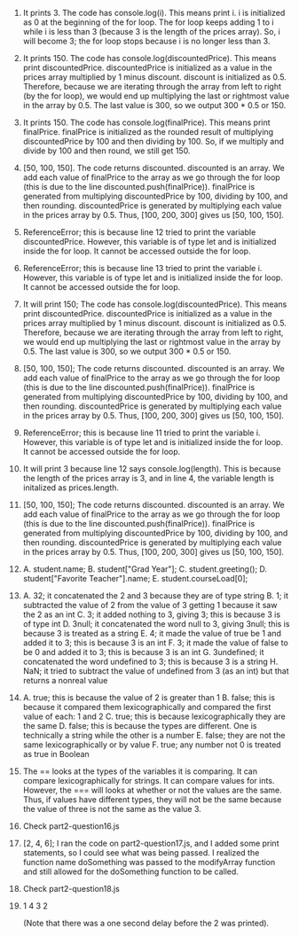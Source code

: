 1. It prints 3. The code has console.log(i). This means print i. i is initialized as 0 at the beginning of the for loop. The for loop keeps adding 1 to i while i is less than 3 (because 3 is the length of the prices array). So, i will become 3; the for loop stops because i is no longer less than 3. 
2. It prints 150. The code has console.log(discountedPrice). This means print discountedPrice. discountedPrice is initialized as a value in the prices array multiplied by 1 minus discount. discount is initialized as 0.5. Therefore, because we are iterating through the array from left to right (by the for loop), we would end up multiplying the last or rightmost value in the array by 0.5. The last value is 300, so we output 300 * 0.5 or 150. 
3. It prints 150. The code has console.log(finalPrice). This means print finalPrice. finalPrice is initialized as the rounded result of multiplying discountedPrice by 100 and then dividing by 100. So, if we multiply and divide by 100 and then round, we still get 150. 
4. [50, 100, 150]. The code returns discounted. discounted is an array. We add each value of finalPrice to the array as we go through the for loop (this is due to the line discounted.push(finalPrice)). finalPrice is generated from multiplying discountedPrice by 100, dividing by 100, and then rounding. discountedPrice is generated by multiplying each value in the prices array by 0.5. Thus, [100, 200, 300] gives us [50, 100, 150]. 
5. ReferenceError; this is because line 12 tried to print the variable discountedPrice. However, this variable is of type let and is initialized inside the for loop. It cannot be accessed outside the for loop. 
6. ReferenceError; this is because line 13 tried to print the variable i. However, this variable is of type let and is initialized inside the for loop. It cannot be accessed outside the for loop. 
7. It will print 150; The code has console.log(discountedPrice). This means print discountedPrice. discountedPrice is initialized as a value in the prices array multiplied by 1 minus discount. discount is initialized as 0.5. Therefore, because we are iterating through the array from left to right, we would end up multiplying the last or rightmost value in the array by 0.5. The last value is 300, so we output 300 * 0.5 or 150. 
8. [50, 100, 150]; The code returns discounted. discounted is an array. We add each value of finalPrice to the array as we go through the for loop (this is due to the line discounted.push(finalPrice)). finalPrice is generated from multiplying discountedPrice by 100, dividing by 100, and then rounding. discountedPrice is generated by multiplying each value in the prices array by 0.5. Thus, [100, 200, 300] gives us [50, 100, 150]. 
9. ReferenceError; this is because line 11 tried to print the variable i. However, this variable is of type let and is initialized inside the for loop. It cannot be accessed outside the for loop. 
10. It will print 3 because line 12 says console.log(length). This is because the length of the prices array is 3, and in line 4, the variable length is initalized as prices.length.
11. [50, 100, 150]; The code returns discounted. discounted is an array. We add each value of finalPrice to the array as we go through the for loop (this is due to the line discounted.push(finalPrice)). finalPrice is generated from multiplying discountedPrice by 100, dividing by 100, and then rounding. discountedPrice is generated by multiplying each value in the prices array by 0.5. Thus, [100, 200, 300] gives us [50, 100, 150]. 
12. 
    A. student.name;
    B. student["Grad Year"];
    C. student.greeting();
    D. student["Favorite Teacher"].name;
    E. student.courseLoad[0];
13.
    A. 32; it concatenated the 2 and 3 because they are of type string
    B. 1; it subtracted the value of 2 from the value of 3 getting 1 because it saw the 2 as an int
    C. 3; it added nothing to 3, giving 3; this is because 3 is of type int
    D. 3null; it concatenated the word null to 3, giving 3null; this is because 3 is treated as a string
    E. 4; it made the value of true be 1 and added it to 3; this is because 3 is an int
    F. 3; it made the value of false to be 0 and added it to 3; this is because 3 is an int
    G. 3undefined; it concatenated the word undefined to 3; this is because 3 is a string
    H. NaN; it tried to subtract the value of undefined from 3 (as an int) but that returns a nonreal value
14.
    A. true; this is because the value of 2 is greater than 1
    B. false; this is because it compared them lexicographically and compared the first value of each: 1 and 2
    C. true; this is because lexicographically they are the same
    D. false; this is because the types are different. One is technically a string while the other is a number
    E. false; they are not the same lexicographically or by value
    F. true; any number not 0 is treated as true in Boolean
15.   The == looks at the types of the variables it is comparing. It can compare lexicographically for strings. It can compare values for ints. However, the === will looks at whether or not the values are the same. Thus, if values have different types, they will not be the same because the value of three is not the same as the value 3. 
16.   Check part2-question16.js
17.   [2, 4, 6]; I ran the code on part2-question17.js, and I added some print statements, so I could see what was being passed. I realized the function name doSomething was passed to the modifyArray function and still allowed for the doSomething function to be called. 
18.   Check part2-question18.js
19.  1
     4
     3
     2

     (Note that there was a one second delay before the 2 was printed). 